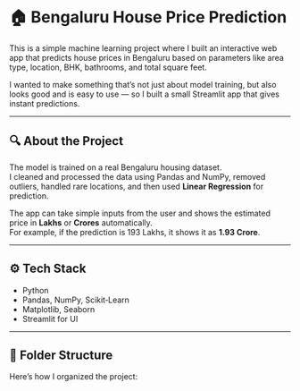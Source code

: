 # 🏠 Bengaluru House Price Prediction

This is a simple machine learning project where I built an interactive web app that predicts house prices in Bengaluru based on parameters like area type, location, BHK, bathrooms, and total square feet.

I wanted to make something that’s not just about model training, but also looks good and is easy to use — so I built a small Streamlit app that gives instant predictions.

---

## 🔍 About the Project

The model is trained on a real Bengaluru housing dataset.  
I cleaned and processed the data using Pandas and NumPy, removed outliers, handled rare locations, and then used **Linear Regression** for prediction.

The app can take simple inputs from the user and shows the estimated price in **Lakhs** or **Crores** automatically.  
For example, if the prediction is 193 Lakhs, it shows it as **1.93 Crore**.

---

## ⚙️ Tech Stack

- Python  
- Pandas, NumPy, Scikit‑Learn  
- Matplotlib, Seaborn  
- Streamlit for UI  

---

## 🧩 Folder Structure

Here’s how I organized the project:

